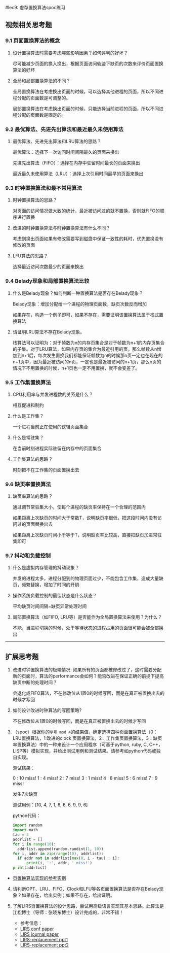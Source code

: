 #lec9: 虚存置换算法spoc练习

## 视频相关思考题

### 9.1 页面置换算法的概念

1. 设计置换算法时需要考虑哪些影响因素？如何评判的好坏？

   尽可能减少页面的换入换出，根据页面访问轨迹下缺页的次数来评价页面置换算法的好坏

2. 全局和局部置换算法的不同？

   全局置换算法在考虑换出页面的时候，可以选择其他进程的页面，所以不同进程分配的页面数是可调整的。

   局部置换算法在考虑换出页面的时候，只能选择当前进程的页面，所以不同进程分配的页面数是固定的。

### 9.2 最优算法、先进先出算法和最近最久未使用算法

1. 最优算法、先进先出算法和LRU算法的思路？

   最优算法：选择下一次访问时间间隔最久的页面来换出

   先进先出算法（FIFO）：选择在内存中驻留时间最长的页面来换出

   最近最久未使用算法（LRU）：选择上次引用时间最早的页面来换出

### 9.3 时钟置换算法和最不常用算法

1. 时钟置换算法的思路？

   对页面的访问情况做大致的统计，最近被访问过的就不置换，否则就FIFO的顺序进行置换

2. 改进的时钟置换算法与时钟置换算法有什么不同？

   考虑到换出页面如果有修改需要写到磁盘中保证一致性的耗时，优先置换没有修改的页面

3. LFU算法的思路？

   选择最近访问次数最少的页面来换出


### 9.4 Belady现象和局部置换算法比较

1. 什么是Belady现象？如何判断一种置换算法是否存在Belady现象？

   Belady现象：增加分配给一个进程的物理页面数，缺页次数反而增加

   如果存在，构造一个例子即可，如果不存在，需要证明该置换算法属于栈式置换算法

2. 请证明LRU算法不存在Belady现象。

   栈算法可以证明为：对于帧数为n的内存页集合是对于帧数为n+1的内存页集合的子集。对于LRU算法，如果内存页的集合为最近引用的页，那么帧数从n增加到n+1后，每次发生置换我们都能保证帧数为n的时候那n页一定也在现在的n+1页中，因为最近被访问的n页，一定也是最近被访问的n+1页，那么n页的情况下不用置换的时候，n+1页也一定不用置换，就不会变差了。

### 9.5 工作集置换算法

1. CPU利用率与并发进程数的关系是什么？

   相互促进和制约

2. 什么是工作集？

   一个进程当前正在使用的逻辑页面集合

3. 什么是常驻集？

   在当前时刻进程实际驻留在内存中的页面集合

4. 工作集算法的思路？

   时刻把不在工作集的页面置换出去

### 9.6 缺页率置换算法

1. 缺页率算法的思路？

   通过调节常驻集大小，使每个进程的缺页率保持在一个合理的范围内

   如果距离上次缺页的时间大于常数T，说明缺页率很低，把这段时间内没有访问过的页面替换出去

   如果距离上次缺页时间小于等于T，说明缺页率比较高，直接把缺页加进常驻集即可

### 9.7 抖动和负载控制

1. 什么是虚拟内存管理的抖动现象？

   并发的进程太多，进程分配到的物理页面过少，不能包含工作集，造成大量缺页，频繁替换，增加了时间的开销

2. 操作系统负载控制的最佳状态是什么状态？

   平均缺页时间间隔=缺页异常处理时间

3. 局部置换算法（如FIFO, LRU等）是否能作为全局置换算法来使用？为什么？

   不能，当进程切换的时候，处于等待状态的进程占用的页面很可能会被全部换出

----

## 扩展思考题

1. 改进时钟置换算法的极端情况: 如果所有的页面都被修改过了，这时需要分配新的页面时，算法的performance会如何？能否改进在保证正确的前提下提高缺页中断的处理时间？

   会退化成FIFO算法，不在修改位从1置0的时候写回，而是在真正被置换出去的时候才写回

2. 如何设计改进时钟算法的写回策略?

   不在修改位从1置0的时候写回，而是在真正被置换出去的时候才写回

3. （spoc）根据你的`学号 mod 4`的结果值，确定选择四种页面置换算法（0：LRU置换算法，1:改进的clock 页置换算法，2：工作集页置换算法，3：缺页率置换算法）中的一种来设计一个应用程序（可基于python, ruby, C, C++，LISP等）模拟实现，并给出测试用例和测试结果。请参考如python代码或独自实现。

    测试结果：

      0 : 10  miss!
      1 : 4  miss!
      2 : 7  miss!
      3 : 1  miss!
      4 : 8  miss!
      5 : 6  miss!
      7 : 9  miss!

      发生7次缺页

      测试用例：[10, 4, 7, 1, 8, 6, 6, 9, 9, 6]

      python代码：

      ```python
      import random
      import math
      tau = 3
      addrlist = []
      for i in range(10):
      	addrlist.append(random.randint(1, 10))
      for i, addr in zip(range(10), addrlist):
      	if addr not in addrlist[max(0, i - tau) : i]:
      		print(i, ':', addr, ' miss!')
      print(addrlist)
      ```
 - [页置换算法实现的参考实例](https://github.com/chyyuu/ucore_lab/blob/master/related_info/lab3/page-replacement-policy.py)     

4. 请判断OPT、LRU、FIFO、Clock和LFU等各页面置换算法是否存在Belady现象？如果存在，给出实例；如果不存在，给出证明。

5. 了解LIRS页置换算法的设计思路，尝试用高级语言实现其基本思路。此算法是江松博士（导师：张晓东博士）设计完成的，非常不错！
	- 参考信息：
 	- [LIRS conf paper](http://www.ece.eng.wayne.edu/~sjiang/pubs/papers/jiang02_LIRS.pdf)
	 - [LIRS journal paper](http://www.ece.eng.wayne.edu/~sjiang/pubs/papers/jiang05_LIRS.pdf)
	 - [LIRS-replacement ppt1](http://dragonstar.ict.ac.cn/course_09/XD_Zhang/(6)-LIRS-replacement.pdf)
	 - [LIRS-replacement ppt2](http://www.ece.eng.wayne.edu/~sjiang/Projects/LIRS/sig02.ppt)
